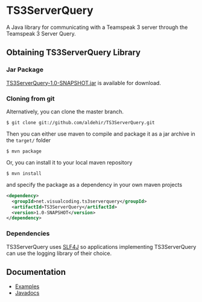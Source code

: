 # TS3ServerQuery

A Java library for communicating with a Teamspeak 3 server through the
Teamspeak 3 Server Query.

## Obtaining TS3ServerQuery Library

### Jar Package

[TS3ServerQuery-1.0-SNAPSHOT.jar][snapshot] is available for download.

### Cloning from git

Alternatively, you can clone the master branch.

    $ git clone git://github.com/aldehir/TS3ServerQuery.git

Then you can either use maven to compile and package it as a jar archive in the
`target/` folder

    $ mvn package

Or, you can install it to your local maven repository

    $ mvn install

and specify the package as a dependency in your own maven projects

```xml
<dependency>
  <groupId>net.visualcoding.ts3serverquery</groupId>
  <artifactId>TS3ServerQuery</artifactId>
  <version>1.0-SNAPSHOT</version>
</dependency>
```

### Dependencies

TS3ServerQuery uses [SLF4J][slf4j] so applications implementing TS3ServerQuery
can use the logging library of their choice.

## Documentation

* [Examples][examples]
* [Javadocs][javadocs]

[snapshot]: https://github.com/downloads/aldehir/TS3ServerQuery/TS3ServerQuery-1.0-SNAPSHOT.jar
[examples]: https://gist.github.com/3463717 "TS3ServerQuery Examples"
[javadocs]: http://aldehir.github.com/TS3ServerQuery/javadoc/1.0-SNAPSHOT
[slf4j]: http://www.slf4j.org/
